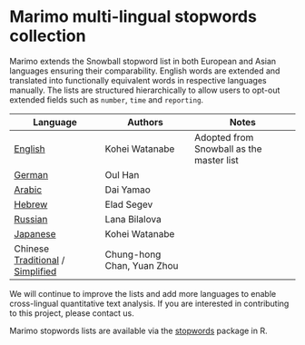 # Marimo multi-lingual stopwords collection

Marimo extends the Snowball stopword list in both European and Asian languages ensuring their comparability. English words are extended and translated into functionally equivalent words in respective languages manually. The lists are structured hierarchically to allow users to opt-out extended fields such as `number`, `time` and `reporting`.

Language | Authors | Notes
--- | --- | ---
 [English](yaml/stopwords_en.yml) | Kohei Watanabe | Adopted from Snowball as the master list
 [German](yaml/stopwords_de.yml) | Oul Han |
 [Arabic](yaml/stopwords_ar.yml) | Dai Yamao |
 [Hebrew](yaml/stopwords_he.yml) | Elad Segev |
 [Russian](yaml/stopwords_ru.yml) | Lana Bilalova |
 [Japanese](yaml/stopwords_ja.yml) | Kohei Watanabe
 Chinese [Traditional](yaml/stopwords_zh_traditional.yml) / [Simplified](yaml/stopwords_zh_simplified.yml) | Chung-hong Chan, Yuan Zhou

We will continue to improve the lists and add more languages to enable cross-lingual quantitative text analysis. If you are interested in contributing to this project, please contact us.

Marimo stopwords lists are available via the [stopwords](https://cran.r-project.org/web/packages/stopwords/index.html) package in R.
